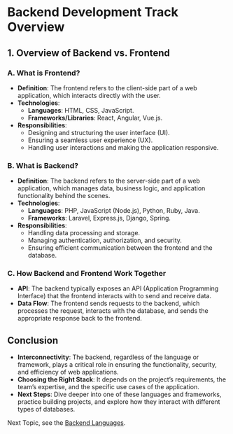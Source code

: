# Backend Development Track Overview

## 1. Overview of Backend vs. Frontend

### A. What is Frontend?
- **Definition**: The frontend refers to the client-side part of a web application, which interacts directly with the user.
- **Technologies**:
  - **Languages**: HTML, CSS, JavaScript.
  - **Frameworks/Libraries**: React, Angular, Vue.js.
- **Responsibilities**:
  - Designing and structuring the user interface (UI).
  - Ensuring a seamless user experience (UX).
  - Handling user interactions and making the application responsive.

### B. What is Backend?
- **Definition**: The backend refers to the server-side part of a web application, which manages data, business logic, and application functionality behind the scenes.
- **Technologies**:
  - **Languages**: PHP, JavaScript (Node.js), Python, Ruby, Java.
  - **Frameworks**: Laravel, Express.js, Django, Spring.
- **Responsibilities**:
  - Handling data processing and storage.
  - Managing authentication, authorization, and security.
  - Ensuring efficient communication between the frontend and the database.

### C. How Backend and Frontend Work Together
- **API**: The backend typically exposes an API (Application Programming Interface) that the frontend interacts with to send and receive data.
- **Data Flow**: The frontend sends requests to the backend, which processes the request, interacts with the database, and sends the appropriate response back to the frontend.

## Conclusion
- **Interconnectivity**: The backend, regardless of the language or framework, plays a critical role in ensuring the functionality, security, and efficiency of web applications.
- **Choosing the Right Stack**: It depends on the project’s requirements, the team’s expertise, and the specific use cases of the application.
- **Next Steps**: Dive deeper into one of these languages and frameworks, practice building projects, and explore how they interact with different types of databases.

Next Topic, see the [Backend Languages](Week1/Backend-languages.md).